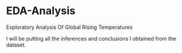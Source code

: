 # EDA-Analysis
Exploratory Analysis Of Global Rising Temperatures

I will be putting all the inferences and conclusions I obtained from the dataset.

